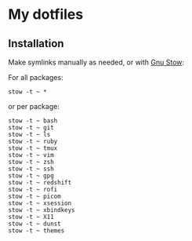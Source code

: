 # My dotfiles

## Installation

Make symlinks manually as needed, or with
[Gnu Stow](https://www.gnu.org/software/stow/):

For all packages:

```
stow -t ~ *
```

or per package:

```
stow -t ~ bash
stow -t ~ git
stow -t ~ ls
stow -t ~ ruby
stow -t ~ tmux
stow -t ~ vim
stow -t ~ zsh
stow -t ~ ssh
stow -t ~ gpg
stow -t ~ redshift
stow -t ~ rofi
stow -t ~ picom
stow -t ~ xsession
stow -t ~ xbindkeys
stow -t ~ X11
stow -t ~ dunst
stow -t ~ themes
```
